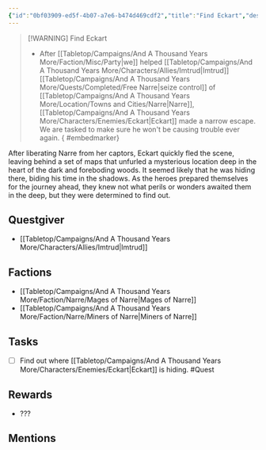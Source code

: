 ```yaml
---
{"id":"0bf03909-ed5f-4b07-a7e6-b474d469cdf2","title":"Find Eckart","description":"After liberating Narre from her captors, Eckart quickly fled the scene, leaving behind a set of maps that unfurled a mysterious location deep in the heart of the dark and foreboding woods.","sessionReceived":1,"sessionCompleted":0,"publish":true,"date_created":"Sunday, March 19th 2023, 12:46:41 pm","date_modified":"Friday, April 19th 2024, 6:42:06 pm","cssclasses":["mado-heading"],"path":"Tabletop/Campaigns/And A Thousand Years More/Quests/Active/Find Eckart.md","permalink":"/tabletop/campaigns/and-a-thousand-years-more/quests/active/find-eckart/","PassFrontmatter":true}
---
```



> [!WARNING] Find Eckart
> - After [[Tabletop/Campaigns/And A Thousand Years More/Faction/Misc/Party\|we]] helped [[Tabletop/Campaigns/And A Thousand Years More/Characters/Allies/Imtrud\|Imtrud]] [[Tabletop/Campaigns/And A Thousand Years More/Quests/Completed/Free Narre\|seize control]] of [[Tabletop/Campaigns/And A Thousand Years More/Location/Towns and Cities/Narre\|Narre]], [[Tabletop/Campaigns/And A Thousand Years More/Characters/Enemies/Eckart\|Eckart]] made a narrow escape. We are tasked to make sure he won't be causing trouble ever again.
{ #embedmarker}


After liberating Narre from her captors, Eckart quickly fled the scene, leaving behind a set of maps that unfurled a mysterious location deep in the heart of the dark and foreboding woods. It seemed likely that he was hiding there, biding his time in the shadows. As the heroes prepared themselves for the journey ahead, they knew not what perils or wonders awaited them in the deep, but they were determined to find out.

## Questgiver

- [[Tabletop/Campaigns/And A Thousand Years More/Characters/Allies/Imtrud\|Imtrud]]

## Factions

- [[Tabletop/Campaigns/And A Thousand Years More/Faction/Narre/Mages of Narre\|Mages of Narre]]
- [[Tabletop/Campaigns/And A Thousand Years More/Faction/Narre/Miners of Narre\|Miners of Narre]]

## Tasks

- [ ] Find out where [[Tabletop/Campaigns/And A Thousand Years More/Characters/Enemies/Eckart\|Eckart]] is hiding. #Quest

## Rewards

- ???

## Mentions



